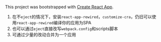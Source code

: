 This project was bootstrapped with [Create React App](https://github.com/facebook/create-react-app).

1. 在不`eject`的情况下，安装`react-app-rewired`，`customize-cra`，仍旧可以使用`react-app-rewired`编译你的应用为SPA
2. 也可以通过`eject`直接改写`webpack.config`和scripts脚本
3. 可通过少量的改动合并为一个应用



